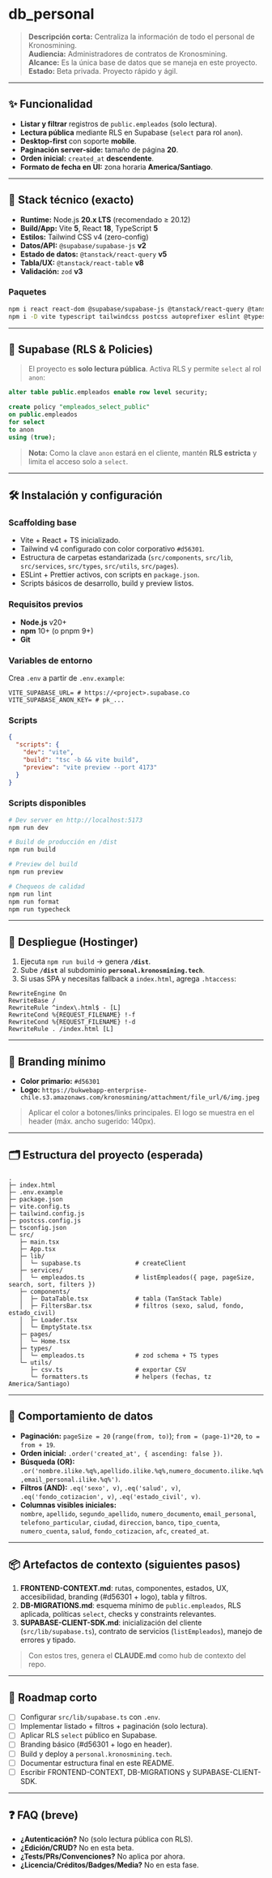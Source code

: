 # db_personal

> **Descripción corta:** Centraliza la información de todo el personal de Kronosmining.  
> **Audiencia:** Administradores de contratos de Kronosmining.  
> **Alcance:** Es la única base de datos que se maneja en este proyecto.  
> **Estado:** Beta privada. Proyecto rápido y ágil.

---

## ✨ Funcionalidad

- **Listar y filtrar** registros de `public.empleados` (solo lectura).
- **Lectura pública** mediante RLS en Supabase (`select` para rol `anon`).
- **Desktop-first** con soporte **mobile**.
- **Paginación server-side:** tamaño de página **20**.
- **Orden inicial:** `created_at` **descendente**.
- **Formato de fecha en UI:** zona horaria **America/Santiago**.

---

## 🧱 Stack técnico (exacto)

- **Runtime:** Node.js **20.x LTS** (recomendado ≥ 20.12)
- **Build/App:** Vite **5**, React **18**, TypeScript **5**
- **Estilos:** Tailwind CSS v4 (zero-config)
- **Datos/API:** `@supabase/supabase-js` **v2**
- **Estado de datos:** `@tanstack/react-query` **v5**
- **Tabla/UX:** `@tanstack/react-table` **v8**
- **Validación:** `zod` **v3**

### Paquetes

```bash
npm i react react-dom @supabase/supabase-js @tanstack/react-query @tanstack/react-table zod
npm i -D vite typescript tailwindcss postcss autoprefixer eslint @typescript-eslint/parser @typescript-eslint/eslint-plugin prettier
```

---

## 🔐 Supabase (RLS & Policies)

> El proyecto es **solo lectura pública**. Activa RLS y permite `select` al rol `anon`:

```sql
alter table public.empleados enable row level security;

create policy "empleados_select_public"
on public.empleados
for select
to anon
using (true);
```

> **Nota:** Como la clave `anon` estará en el cliente, mantén **RLS estricta** y limita el acceso solo a `select`.

---

## 🛠️ Instalación y configuración

### Scaffolding base

- Vite + React + TS inicializado.
- Tailwind v4 configurado con color corporativo `#d56301`.
- Estructura de carpetas estandarizada (`src/components`, `src/lib`, `src/services`, `src/types`, `src/utils`, `src/pages`).
- ESLint + Prettier activos, con scripts en `package.json`.
- Scripts básicos de desarrollo, build y preview listos.

### Requisitos previos

- **Node.js** v20+  
- **npm** 10+ (o pnpm 9+)  
- **Git**

### Variables de entorno

Crea `.env` a partir de `.env.example`:

```
VITE_SUPABASE_URL= # https://<project>.supabase.co
VITE_SUPABASE_ANON_KEY= # pk_...
```

### Scripts

```json
{
  "scripts": {
    "dev": "vite",
    "build": "tsc -b && vite build",
    "preview": "vite preview --port 4173"
  }
}
```

### Scripts disponibles

```bash
# Dev server en http://localhost:5173
npm run dev

# Build de producción en /dist
npm run build

# Preview del build
npm run preview

# Chequeos de calidad
npm run lint
npm run format
npm run typecheck
```

---

## 🚀 Despliegue (Hostinger)

1. Ejecuta `npm run build` → genera **`/dist`**.
2. Sube **`/dist`** al subdominio **`personal.kronosmining.tech`**.
3. Si usas SPA y necesitas fallback a `index.html`, agrega `.htaccess`:

```
RewriteEngine On
RewriteBase /
RewriteRule ^index\.html$ - [L]
RewriteCond %{REQUEST_FILENAME} !-f
RewriteCond %{REQUEST_FILENAME} !-d
RewriteRule . /index.html [L]
```

---

## 🎨 Branding mínimo

- **Color primario:** `#d56301`
- **Logo:** `https://bukwebapp-enterprise-chile.s3.amazonaws.com/kronosmining/attachment/file_url/6/img.jpeg`

> Aplicar el color a botones/links principales. El logo se muestra en el header (máx. ancho sugerido: 140px).

---

## 🗂️ Estructura del proyecto (esperada)

```
.
├─ index.html
├─ .env.example
├─ package.json
├─ vite.config.ts
├─ tailwind.config.js
├─ postcss.config.js
├─ tsconfig.json
└─ src/
   ├─ main.tsx
   ├─ App.tsx
   ├─ lib/
   │  └─ supabase.ts               # createClient
   ├─ services/
   │  └─ empleados.ts              # listEmpleados({ page, pageSize, search, sort, filters })
   ├─ components/
   │  ├─ DataTable.tsx             # tabla (TanStack Table)
   │  ├─ FiltersBar.tsx            # filtros (sexo, salud, fondo, estado_civil)
   │  ├─ Loader.tsx
   │  └─ EmptyState.tsx
   ├─ pages/
   │  └─ Home.tsx
   ├─ types/
   │  └─ empleados.ts              # zod schema + TS types
   └─ utils/
      ├─ csv.ts                    # exportar CSV
      └─ formatters.ts             # helpers (fechas, tz America/Santiago)
```

---

## 🔎 Comportamiento de datos

- **Paginación:** `pageSize = 20` (`range(from, to)`); `from = (page-1)*20`, `to = from + 19`.
- **Orden inicial:** `.order('created_at', { ascending: false })`.
- **Búsqueda (OR):** `.or('nombre.ilike.%q%,apellido.ilike.%q%,numero_documento.ilike.%q%,email_personal.ilike.%q%')`.
- **Filtros (AND):** `.eq('sexo', v)`, `.eq('salud', v)`, `.eq('fondo_cotizacion', v)`, `.eq('estado_civil', v)`.
- **Columnas visibles iniciales:**  
  `nombre`, `apellido`, `segundo_apellido`, `numero_documento`, `email_personal`, `telefono_particular`, `ciudad`, `direccion`, `banco`, `tipo_cuenta`, `numero_cuenta`, `salud`, `fondo_cotizacion`, `afc`, `created_at`.

---

## 📦 Artefactos de contexto (siguientes pasos)

1. **FRONTEND-CONTEXT.md**: rutas, componentes, estados, UX, accesibilidad, branding (#d56301 + logo), tabla y filtros.
2. **DB-MIGRATIONS.md**: esquema mínimo de `public.empleados`, RLS aplicada, políticas `select`, checks y constraints relevantes.
3. **SUPABASE-CLIENT-SDK.md**: inicialización del cliente (`src/lib/supabase.ts`), contrato de servicios (`listEmpleados`), manejo de errores y tipado.

> Con estos tres, genera el **CLAUDE.md** como hub de contexto del repo.

---

## 🧭 Roadmap corto

- [ ] Configurar `src/lib/supabase.ts` con `.env`.
- [ ] Implementar listado + filtros + paginación (solo lectura).
- [ ] Aplicar RLS `select` público en Supabase.
- [ ] Branding básico (#d56301 + logo en header).
- [ ] Build y deploy a `personal.kronosmining.tech`.
- [ ] Documentar estructura final en este README.
- [ ] Escribir FRONTEND-CONTEXT, DB-MIGRATIONS y SUPABASE-CLIENT-SDK.

---

## ❓ FAQ (breve)

- **¿Autenticación?** No (solo lectura pública con RLS).
- **¿Edición/CRUD?** No en esta beta.
- **¿Tests/PRs/Convenciones?** No aplica por ahora.
- **¿Licencia/Créditos/Badges/Media?** No en esta fase.
